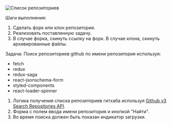 

![Список репозиториев](test.png?raw=true "Тестовое задание")

Шаги выполнения:
1.  Сделать форк или клон репозитория.
2.  Реализовать поставленную задачу.
3.  В случае форка, скинуть ссылку на форк. В случае клона, скинуть архивированные файлы.

Задача:
Поиск репозиториев github по имени репозитория используя:
* fetch 
* redux
* redux-saga
* react-jsonschema-form
* styled-components 
* react-loader-spinner

1.  Логика получения списка репозиториев гитхаба используя [Github v3 Search Repositories API](https://developer.github.com/v3/search/#search-repositories).
2.  Форма с полем ввода имени репозитория и кнопкой "Найти".
3.  Во время поиска должен быть показан индикатор загрузки.
